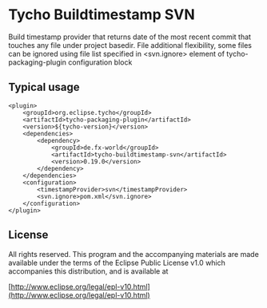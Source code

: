 # Tycho Buildtimestamp SVN

Build timestamp provider that returns date of the most recent commit that
touches any file under project basedir. File additional flexibility, some
files can be ignored using file list specified in <svn.ignore>
element of tycho-packaging-plugin configuration block
 
## Typical usage

	<plugin>
		<groupId>org.eclipse.tycho</groupId>
		<artifactId>tycho-packaging-plugin</artifactId>
		<version>${tycho-version}</version>
		<dependencies>
			<dependency>
				<groupId>de.fx-world</groupId>
				<artifactId>tycho-buildtimestamp-svn</artifactId>
				<version>0.19.0</version>
			</dependency>
		</dependencies>
		<configuration>
			<timestampProvider>svn</timestampProvider>
			<svn.ignore>pom.xml</svn.ignore>
		</configuration>
	</plugin>
 	
## License
 
All rights reserved. This program and the accompanying materials
are made available under the terms of the Eclipse Public License v1.0
which accompanies this distribution, and is available at

 [http://www.eclipse.org/legal/epl-v10.html](http://www.eclipse.org/legal/epl-v10.html)
